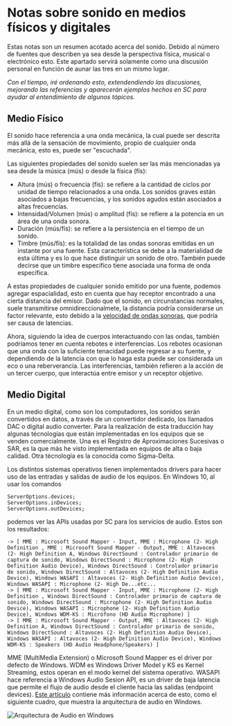 # Notas sobre sonido en medios físicos y digitales

Estas notas son un resumen acotado acerca del sonido. Debido al número de fuentes que describen ya sea desde la perspectiva física, musical o electrónico esto. Este apartado servirá solamente como una discusión personal en función de aunar las tres en un mismo lugar.

_Con el tiempo, iré ordenando esto, extendendiendo las discusiones, mejorando las referencias y aparecerán ejemplos hechos en SC para ayudar al entendimiento de algunos tópicos._

## Medio Físico

El sonido hace referencia a una onda mecánica, la cual puede ser descrita más allá de la sensación de movimiento, propio de cualquier onda mecánica, esto es, puede ser "escuchada". 

Las siguientes propiedades del sonido suelen ser las más mencionadas ya sea desde la música (mús) o  desde la física (fís):
- Altura (mús) o frecuencia (fís): se refiere a la cantidad de ciclos por unidad de tiempo relacionados a una onda. Los sonidos graves están asociados a bajas frecuencias, y los sonidos agudos están asociados a altas frecuencías.
- Intensidad/Volumen (mús) o amplitud (fís): se refiere a la potencia en un área de una onda sonora.
- Duración (mús/fís): se refiere a la persistencia en el tiempo de un sonido.
- Timbre (mús/fís): es la totalidad de las ondas sonoras emitidas en un instante por una fuente. Esta característica se debe a la materialidad de esta última y es lo que hace distinguir un sonido de otro. También puede decirse que un timbre específico tiene asociada una forma de onda específica.

A estas propiedades de cualquier sonido emitido por una fuente, podemos agregar espacialidad, esto en cuenta que hay receptor encontrado a una cierta distancia del emisor. Dado que el sonido, en circunstancias normales, suele transmitirse omnidireccionalmete, la distancia podría considerarse un factor relevante, esto debido a la [velocidad de ondas sonoras](https://openstax.org/books/f%C3%ADsica-universitaria-volumen-1/pages/17-2-velocidad-del-sonido "ir a link"), que podría ser causa de latencias. 

Ahora, siguiendo la idea de cuerpos interactuando con las ondas, también podríamos tener en cuenta rebotes e interferencias. Los rebotes ocasionan que una onda con la suficiente tenacidad puede regresar a su fuente, y dependiendo de la latencia con que lo haga esta puede ser considerada un eco o una reberverancia. Las interferencias, también refieren a la acción de un tercer cuerpo, que interactúa entre emisor y un receptor objetivo.

## Medio Digital

En un medio digital, como son los computadores, los sonidos serán convertidos en datos, a través de un convertidor dedicado, los llamados DAC o digital audio converter. Para la realización de esta traducción hay algunas técnologías que están implementadas en los equipos que se venden comercialmente. Una es el Registro de Aproximaciones Sucesivas o SAR, es la que más he visto implementada en equipos de alta o baja calidad. Otra técnología es la conocida como Sigma-Delta.

Los distintos sistemas operativos tienen implementados drivers para hacer uso de las entradas y salidas de audio de los equipos. En Windows 10, al usar los comandos

```supercollider
ServerOptions.devices;
ServerOptions.inDevices;
ServerOptions.outDevices;
```

podemos ver las APIs usadas por SC para los servicios de audio. Estos son los resultados:

```supercollider
-> [ MME : Microsoft Sound Mapper - Input, MME : Microphone (2- High Definition , MME : Microsoft Sound Mapper - Output, MME : Altavoces (2- High Definition A, Windows DirectSound : Controlador primario de captura de sonido, Windows DirectSound : Microphone (2- High Definition Audio Device), Windows DirectSound : Controlador primario de sonido, Windows DirectSound : Altavoces (2- High Definition Audio Device), Windows WASAPI : Altavoces (2- High Definition Audio Device), Windows WASAPI : Microphone (2- High De...etc...
-> [ MME : Microsoft Sound Mapper - Input, MME : Microphone (2- High Definition , Windows DirectSound : Controlador primario de captura de sonido, Windows DirectSound : Microphone (2- High Definition Audio Device), Windows WASAPI : Microphone (2- High Definition Audio Device), Windows WDM-KS : Micrófono (HD Audio Microphone) ]
-> [ MME : Microsoft Sound Mapper - Output, MME : Altavoces (2- High Definition A, Windows DirectSound : Controlador primario de sonido, Windows DirectSound : Altavoces (2- High Definition Audio Device), Windows WASAPI : Altavoces (2- High Definition Audio Device), Windows WDM-KS : Speakers (HD Audio Headphone/Speakers) ]
```

MME (MultiMedia Extension) o Microsoft Sound Mapper es el driver por defecto de Windows. WDM es Windows Driver Model y KS es Kernel Streaming, estos operan en el modo kernel del sistema operativo. WASAPI hace referencia a Windows Audio Sesion API, es un driver de baja latencia que permite el flujo de audio desde el cliente hacia las salidas (endpoint devices). [Este artículo](https://www.thewelltemperedcomputer.com/KB/WASAPI.htm) contiene más información acerca de esto, como el siguiente cuadro, que muestra la arquitectura de audio en Windows.

![Arquitectura de Audio en Windows](https://www.thewelltemperedcomputer.com/Pictures/Software/Tweak/DiagramWinAudio.jpg "Arquitectura de Audio en Windows")

